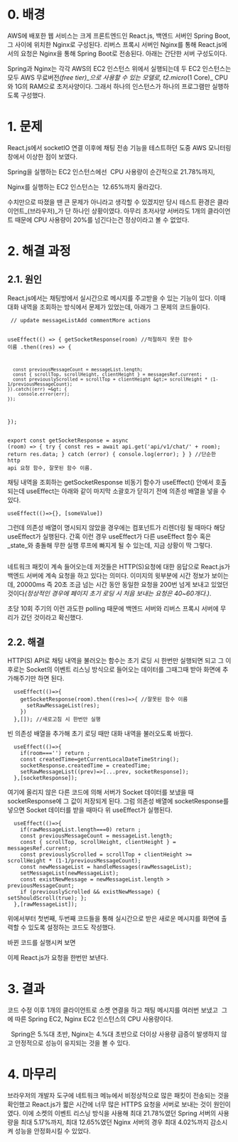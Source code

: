 <h1 id="0-배경">0. 배경</h1>
<p>AWS에 배포한 웹 서비스는 크게 프론트엔드인 React.js, 백엔드 서버인 Spring Boot, 그 사이에 위치한 Nginx로 구성된다. 리버스 프록시 서버인 Nginx를 통해 React.js에서의 요청은 Nginx을 통해 Spring Boot로 전송된다. 아래는 간단한 서버 구성도이다.
<img alt="" src="https://velog.velcdn.com/images/dsj5508/post/8e94b32d-6024-479a-b7fe-67e88295ab2d/image.jpg" /></p>
<p>Spring과 Nginx는 각각 AWS의 EC2 인스턴스 위에서 실행되는데 두 EC2 인스턴스는 모두 AWS 무료버전<em>(free tier)_으로 사용할 수 있는 모델로, t2.micro</em>(1 Core)_ CPU와 1G의 RAM으로 초저사양이다. 그래서 하나의 인스턴스가 하나의 프로그램만 실행하도록 구성했다.</p>
<h1 id="1-문제">1. 문제</h1>
<p>React.js에서 socketIO 연결 이후에 채팅 전송 기능을 테스트하던 도중 AWS 모니터링 창에서 이상한 점이 보였다.</p>
<p>Spring을 실행하는 EC2 인스턴스에선 
<img alt="" src="https://velog.velcdn.com/images/dsj5508/post/e599cff8-0767-48e2-8bdd-96f3683e89e0/image.png" />
CPU 사용량이 순간적으로 21.78%까지,</p>
<p>Nginx를 실행하는 EC2 인스턴스는
<img alt="" src="https://velog.velcdn.com/images/dsj5508/post/f96d434f-f37a-4aac-9253-05aeacf15fa2/image.png" />
12.65%까지 올라갔다.</p>
<p>수치만으로 따졌을 땐 큰 문제가 아니라고 생각할 수 있겠지만 당시 테스트 환경은 클라이언트_(브라우저)_가 단 하나인 상황이였다. 아무리 초저사양 서버라도 1개의 클라이언트 때문에 CPU 사용량이 20%를 넘긴다는건 정상이라고 볼 수 없었다.</p>
<h1 id="2-해결-과정">2. 해결 과정</h1>
<h2 id="21-원인">2.1. 원인</h2>
<p>React.js에서는 채팅방에서 실시간으로 메시지를 주고받을 수 있는 기능이 있다. 이때 대화 내역을 조회하는 방식에서 문제가 있었는데, 아래가 그 문제의 코드들이다.</p>
<pre><code> // update messageListAdd commentMore actions

  useEffect(() =&gt; {
    getSocketResponse(room) //적절하지 못한 함수 이름
    .then((res) =&gt; {

      const previousMessageCount = messageList.length;
      const { scrollTop, scrollHeight, clientHeight } = messagesRef.current;
      const previouslyScrolled = scrollTop + clientHeight &gt;= scrollHeight * (1-1/previousMessageCount);
    }).catch((err) =&gt; {
        console.error(err);
    });
  });</code></pre><pre><code>export const getSocketResponse = async (room) =&gt; {
  try {
    const res = await api.get('api/v1/chat/' + room);
    return res.data;
  } catch (error) {
    console.log(error);
  }
}
//단순한 http api 요청 함수, 잘못된 함수 이름.</code></pre><p>채팅 내역을 조회하는 getSocketResponse 비동기 함수가 useEffect() 안에서 호출되는데
useEffect는 아래와 같이 마지막 소괄호가 닫히기 전에 의존성 배열을 넣을 수 있다.</p>
<pre><code>useEffect(()=&gt;{}, [someValue])</code></pre><p>그런데 의존성 배열이 명시되지 않았을 경우에는 컴포넌트가 리렌더링 될 때마다 해당 useEffect가 실행된다. 간혹 이런 경우 useEffect가 다른 useEffect 함수 혹은 _state_와 충돌해 무한 실행 루프에 빠지게 될 수 있는데, 지금 상황이 딱 그렇다.</p>
<p><img alt="" src="https://velog.velcdn.com/images/dsj5508/post/9427ebe5-b555-414f-b177-dd691651c72c/image.png" /></p>
<p>네트워크 패킷이 계속 들어오는데 저것들은 HTTP(S)요청에 대한 응답으로 React.js가 백엔드 서버에 계속 요청을 하고 있다는 의미다. 이미지의 윗부분에 시간 정보가 보이는데, 20000ms 즉 20초 조금 넘는 시간 동안 동일한 요청을 200번 넘게 보내고 있었던 것이다<em>(정상적인 경우에 페이지 초기 로딩 시 처음 보내는 요청은 40~60개다.)</em>.</p>
<p>초당 10회 주기의 이런 과도한 polling 때문에 백엔드 서버와 리버스 프록시 서버에 무리가 갔던 것이라고 확신했다.</p>
<h2 id="22-해결">2.2. 해결</h2>
<p>HTTP(S) API로 채팅 내역을 불러오는 함수는 초기 로딩 시 한번만 실행되면 되고 그 이후로는 Socket의 이벤트 리스닝 방식으로 들어오는 데이터를 그때그때 받아 화면에 추가해주기만 하면 된다.</p>
<pre><code>  useEffect(()=&gt;{
    getSocketResponse(room).then((res)=&gt;{ //잘못된 함수 이름
      setRawMessageList(res);
    })
  },[]); //새로고침 시 한번만 실행</code></pre><p>빈 의존성 배열을 추가해 초기 로딩 때만 대화 내역을 불러오도록 바꿨다.</p>
<pre><code>  useEffect(()=&gt;{
    if(room==='') return ;
    const createdTime=getCurrentLocalDateTimeString(); 
    socketResponse.createdTime = createdTime;
    setRawMessageList((prev)=&gt;[...prev, socketResponse]);
  },[socketResponse]);</code></pre><p>여기에 올리지 않은 다른 코드에 의해 서버가 Socket 데이터를 보냈을 때 socketResponse에 그 값이 저장되게 된다. 그럼 의존성 배열에 socketResponse를 넣으면 Socket 데이터를 받을 때마다 위 useEffect가 실행된다.</p>
<pre><code>  useEffect(()=&gt;{
    if(rawMessageList.length===0) return ;
    const previousMessageCount = messageList.length;
    const { scrollTop, scrollHeight, clientHeight } = messagesRef.current;
    const previouslyScrolled = scrollTop + clientHeight &gt;= scrollHeight * (1-1/previousMessageCount);
    const newMessageList = handleMessages(rawMessageList);
    setMessageList(newMessageList);
    const existNewMessage = newMessageList.length &gt; previousMessageCount;
    if (previouslyScrolled &amp;&amp; existNewMessage) { setShouldScroll(true); };
  },[rawMessageList]);</code></pre><p>위에서부터 첫번째, 두번째 코드들을 통해 실시간으로 받은 새로운 메시지를 화면에 출력할 수 있도록 설정하는 코드도 작성했다. </p>
<p>바뀐 코드를 실행시켜 보면
<img alt="" src="https://velog.velcdn.com/images/dsj5508/post/a93112fe-fe53-492c-8244-72ff3b6e3bb2/image.png" /></p>
<p>이제 React.js가 요청을 한번만 보낸다.</p>
<h1 id="3-결과">3. 결과</h1>
<p>코드 수정 이후 1개의 클라이언트로 소켓 연결을 하고 채팅 메시지를 여러번 보냈고
<img alt="" src="https://velog.velcdn.com/images/dsj5508/post/734891e0-e07a-4da5-8bc9-fc0e4869aedf/image.png" />
그에 따른 Spring EC2, Nginx EC2 인스턴스의 CPU 사용량이다.</p>
<p><img alt="" src="https://velog.velcdn.com/images/dsj5508/post/57d267d5-894d-46a1-9001-5ddcbedf0237/image.png" />
<img alt="" src="https://velog.velcdn.com/images/dsj5508/post/7eac6a04-e672-4447-89ff-9a1b09903143/image.png" />
Spring은 5.%대 초반, Nginx는 4.%대 초반으로 더이상 사용량 급증이 발생하지 않고 안정적으로 성능이 유지되는 것을 볼 수 있다.</p>
<h1 id="4-마무리">4. 마무리</h1>
<p>브라우저의 개발자 도구에 네트워크 메뉴에서 비정상적으로 많은 패킷이 전송되는 것을 확인했고 React.js가 짧은 시간에 너무 많은 HTTPS 요청을 서버로 보내는 것이 원인이였다. 이에 소켓의 이벤트 리스닝 방식을 사용해 최대 21.78%였던 Spring 서버의 사용량을 최대 5.17%까지, 최대 12.65%였던 Nginx 서버의 경우 최대 4.02%까지 감소시켜 성능을 안정화시킬 수 있었다.</p>